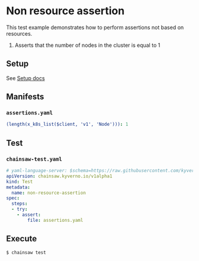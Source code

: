 # Non resource assertion

This test example demonstrates how to perform assertions not based on resources.

1.  Asserts that the number of nodes in the cluster is equal to 1

## Setup

See [Setup docs](./index.md#setup)

## Manifests

### `assertions.yaml`

```yaml
(length(x_k8s_list($client, 'v1', 'Node'))): 1
```

## Test

### `chainsaw-test.yaml`

```yaml
# yaml-language-server: $schema=https://raw.githubusercontent.com/kyverno/chainsaw/main/.schemas/json/test-chainsaw-v1alpha1.json
apiVersion: chainsaw.kyverno.io/v1alpha1
kind: Test
metadata:
  name: non-resource-assertion
spec:
  steps:
  - try:
    - assert:
        file: assertions.yaml
```

## Execute

```bash
$ chainsaw test
```
